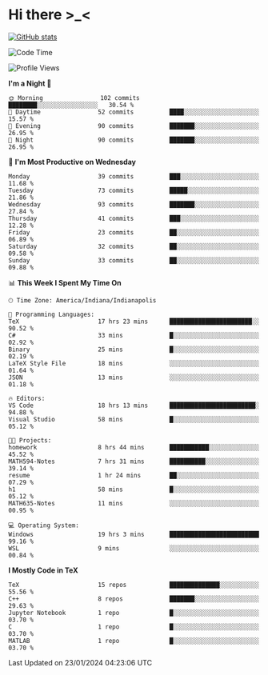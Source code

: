 # Hi there \>_<

[![GitHub stats](https://github-readme-stats.vercel.app/api?username=ARessegetesStery&show_icons=true&theme=transparent)](https://github.com/anuraghazra/github-readme-stats)

<!--START_SECTION:waka-->
![Code Time](http://img.shields.io/badge/Code%20Time-598%20hrs%2027%20mins-blue)

![Profile Views](http://img.shields.io/badge/Profile%20Views-0-blue)

**I'm a Night 🦉** 

```text
🌞 Morning                102 commits         ████████░░░░░░░░░░░░░░░░░   30.54 % 
🌆 Daytime                52 commits          ████░░░░░░░░░░░░░░░░░░░░░   15.57 % 
🌃 Evening                90 commits          ███████░░░░░░░░░░░░░░░░░░   26.95 % 
🌙 Night                  90 commits          ███████░░░░░░░░░░░░░░░░░░   26.95 % 
```
📅 **I'm Most Productive on Wednesday** 

```text
Monday                   39 commits          ███░░░░░░░░░░░░░░░░░░░░░░   11.68 % 
Tuesday                  73 commits          █████░░░░░░░░░░░░░░░░░░░░   21.86 % 
Wednesday                93 commits          ███████░░░░░░░░░░░░░░░░░░   27.84 % 
Thursday                 41 commits          ███░░░░░░░░░░░░░░░░░░░░░░   12.28 % 
Friday                   23 commits          ██░░░░░░░░░░░░░░░░░░░░░░░   06.89 % 
Saturday                 32 commits          ██░░░░░░░░░░░░░░░░░░░░░░░   09.58 % 
Sunday                   33 commits          ██░░░░░░░░░░░░░░░░░░░░░░░   09.88 % 
```


📊 **This Week I Spent My Time On** 

```text
🕑︎ Time Zone: America/Indiana/Indianapolis

💬 Programming Languages: 
TeX                      17 hrs 23 mins      ███████████████████████░░   90.52 % 
C#                       33 mins             █░░░░░░░░░░░░░░░░░░░░░░░░   02.92 % 
Binary                   25 mins             █░░░░░░░░░░░░░░░░░░░░░░░░   02.19 % 
LaTeX Style File         18 mins             ░░░░░░░░░░░░░░░░░░░░░░░░░   01.64 % 
JSON                     13 mins             ░░░░░░░░░░░░░░░░░░░░░░░░░   01.18 % 

🔥 Editors: 
VS Code                  18 hrs 13 mins      ████████████████████████░   94.88 % 
Visual Studio            58 mins             █░░░░░░░░░░░░░░░░░░░░░░░░   05.12 % 

🐱‍💻 Projects: 
homework                 8 hrs 44 mins       ███████████░░░░░░░░░░░░░░   45.52 % 
MATH594-Notes            7 hrs 31 mins       ██████████░░░░░░░░░░░░░░░   39.14 % 
resume                   1 hr 24 mins        ██░░░░░░░░░░░░░░░░░░░░░░░   07.29 % 
h1                       58 mins             █░░░░░░░░░░░░░░░░░░░░░░░░   05.12 % 
MATH635-Notes            11 mins             ░░░░░░░░░░░░░░░░░░░░░░░░░   00.95 % 

💻 Operating System: 
Windows                  19 hrs 3 mins       █████████████████████████   99.16 % 
WSL                      9 mins              ░░░░░░░░░░░░░░░░░░░░░░░░░   00.84 % 
```

**I Mostly Code in TeX** 

```text
TeX                      15 repos            ██████████████░░░░░░░░░░░   55.56 % 
C++                      8 repos             ███████░░░░░░░░░░░░░░░░░░   29.63 % 
Jupyter Notebook         1 repo              █░░░░░░░░░░░░░░░░░░░░░░░░   03.70 % 
C                        1 repo              █░░░░░░░░░░░░░░░░░░░░░░░░   03.70 % 
MATLAB                   1 repo              █░░░░░░░░░░░░░░░░░░░░░░░░   03.70 % 
```




 Last Updated on 23/01/2024 04:23:06 UTC
<!--END_SECTION:waka-->
